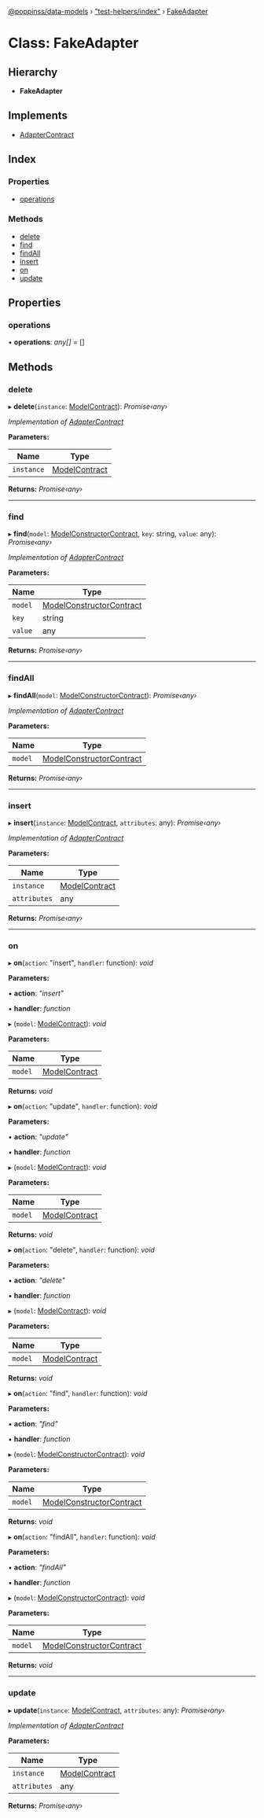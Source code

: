 [@poppinss/data-models](../README.md) › ["test-helpers/index"](../modules/_test_helpers_index_.md) › [FakeAdapter](_test_helpers_index_.fakeadapter.md)

# Class: FakeAdapter

## Hierarchy

* **FakeAdapter**

## Implements

* [AdapterContract](../interfaces/_poppinss_data_models.adaptercontract.md)

## Index

### Properties

* [operations](_test_helpers_index_.fakeadapter.md#operations)

### Methods

* [delete](_test_helpers_index_.fakeadapter.md#delete)
* [find](_test_helpers_index_.fakeadapter.md#find)
* [findAll](_test_helpers_index_.fakeadapter.md#findall)
* [insert](_test_helpers_index_.fakeadapter.md#insert)
* [on](_test_helpers_index_.fakeadapter.md#on)
* [update](_test_helpers_index_.fakeadapter.md#update)

## Properties

###  operations

• **operations**: *any[]* =  []

## Methods

###  delete

▸ **delete**(`instance`: [ModelContract](../interfaces/_poppinss_data_models.modelcontract.md)): *Promise‹any›*

*Implementation of [AdapterContract](../interfaces/_poppinss_data_models.adaptercontract.md)*

**Parameters:**

Name | Type |
------ | ------ |
`instance` | [ModelContract](../interfaces/_poppinss_data_models.modelcontract.md) |

**Returns:** *Promise‹any›*

___

###  find

▸ **find**(`model`: [ModelConstructorContract](../interfaces/_poppinss_data_models.modelconstructorcontract.md), `key`: string, `value`: any): *Promise‹any›*

*Implementation of [AdapterContract](../interfaces/_poppinss_data_models.adaptercontract.md)*

**Parameters:**

Name | Type |
------ | ------ |
`model` | [ModelConstructorContract](../interfaces/_poppinss_data_models.modelconstructorcontract.md) |
`key` | string |
`value` | any |

**Returns:** *Promise‹any›*

___

###  findAll

▸ **findAll**(`model`: [ModelConstructorContract](../interfaces/_poppinss_data_models.modelconstructorcontract.md)): *Promise‹any›*

*Implementation of [AdapterContract](../interfaces/_poppinss_data_models.adaptercontract.md)*

**Parameters:**

Name | Type |
------ | ------ |
`model` | [ModelConstructorContract](../interfaces/_poppinss_data_models.modelconstructorcontract.md) |

**Returns:** *Promise‹any›*

___

###  insert

▸ **insert**(`instance`: [ModelContract](../interfaces/_poppinss_data_models.modelcontract.md), `attributes`: any): *Promise‹any›*

*Implementation of [AdapterContract](../interfaces/_poppinss_data_models.adaptercontract.md)*

**Parameters:**

Name | Type |
------ | ------ |
`instance` | [ModelContract](../interfaces/_poppinss_data_models.modelcontract.md) |
`attributes` | any |

**Returns:** *Promise‹any›*

___

###  on

▸ **on**(`action`: "insert", `handler`: function): *void*

**Parameters:**

▪ **action**: *"insert"*

▪ **handler**: *function*

▸ (`model`: [ModelContract](../interfaces/_poppinss_data_models.modelcontract.md)): *void*

**Parameters:**

Name | Type |
------ | ------ |
`model` | [ModelContract](../interfaces/_poppinss_data_models.modelcontract.md) |

**Returns:** *void*

▸ **on**(`action`: "update", `handler`: function): *void*

**Parameters:**

▪ **action**: *"update"*

▪ **handler**: *function*

▸ (`model`: [ModelContract](../interfaces/_poppinss_data_models.modelcontract.md)): *void*

**Parameters:**

Name | Type |
------ | ------ |
`model` | [ModelContract](../interfaces/_poppinss_data_models.modelcontract.md) |

**Returns:** *void*

▸ **on**(`action`: "delete", `handler`: function): *void*

**Parameters:**

▪ **action**: *"delete"*

▪ **handler**: *function*

▸ (`model`: [ModelContract](../interfaces/_poppinss_data_models.modelcontract.md)): *void*

**Parameters:**

Name | Type |
------ | ------ |
`model` | [ModelContract](../interfaces/_poppinss_data_models.modelcontract.md) |

**Returns:** *void*

▸ **on**(`action`: "find", `handler`: function): *void*

**Parameters:**

▪ **action**: *"find"*

▪ **handler**: *function*

▸ (`model`: [ModelConstructorContract](../interfaces/_poppinss_data_models.modelconstructorcontract.md)): *void*

**Parameters:**

Name | Type |
------ | ------ |
`model` | [ModelConstructorContract](../interfaces/_poppinss_data_models.modelconstructorcontract.md) |

**Returns:** *void*

▸ **on**(`action`: "findAll", `handler`: function): *void*

**Parameters:**

▪ **action**: *"findAll"*

▪ **handler**: *function*

▸ (`model`: [ModelConstructorContract](../interfaces/_poppinss_data_models.modelconstructorcontract.md)): *void*

**Parameters:**

Name | Type |
------ | ------ |
`model` | [ModelConstructorContract](../interfaces/_poppinss_data_models.modelconstructorcontract.md) |

**Returns:** *void*

___

###  update

▸ **update**(`instance`: [ModelContract](../interfaces/_poppinss_data_models.modelcontract.md), `attributes`: any): *Promise‹any›*

*Implementation of [AdapterContract](../interfaces/_poppinss_data_models.adaptercontract.md)*

**Parameters:**

Name | Type |
------ | ------ |
`instance` | [ModelContract](../interfaces/_poppinss_data_models.modelcontract.md) |
`attributes` | any |

**Returns:** *Promise‹any›*
